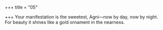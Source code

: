 +++
title = "05"

+++
Your manifestation is the sweetest, Agni—now by day, now by night. For beauty it shines like a gold ornament in the nearness.  
